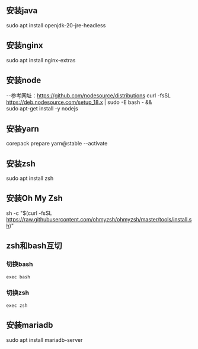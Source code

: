 ## 安装java
sudo apt install openjdk-20-jre-headless

## 安装nginx

sudo apt install nginx-extras


## 安装node
--参考网址：https://github.com/nodesource/distributions
curl -fsSL https://deb.nodesource.com/setup_18.x | sudo -E bash - &&\
sudo apt-get install -y nodejs

## 安装yarn
corepack prepare yarn@stable --activate

## 安装zsh
sudo apt install zsh

## 安装Oh My Zsh
sh -c "$(curl -fsSL https://raw.githubusercontent.com/ohmyzsh/ohmyzsh/master/tools/install.sh)"

## zsh和bash互切
### 切换bash
` exec bash `
### 切换zsh
` exec zsh `

## 安装mariadb
sudo apt install mariadb-server
